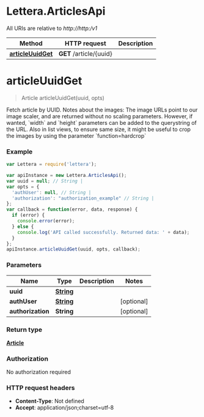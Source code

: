 # Lettera.ArticlesApi

All URIs are relative to *http://http:/v1*

Method | HTTP request | Description
------------- | ------------- | -------------
[**articleUuidGet**](ArticlesApi.md#articleUuidGet) | **GET** /article/{uuid} | 


<a name="articleUuidGet"></a>
# **articleUuidGet**
> Article articleUuidGet(uuid, opts)



Fetch article by UUID.   Notes about the images:   The image URLs point to our image scaler, and are returned without no scaling parameters.  However, if wanted, &#x60;width&#x60; and &#x60;height&#x60; parameters can be added to the querystring of the URL.  Also in list views, to ensure same size, it might be useful to crop the images by using the parameter &#x60;function&#x3D;hardcrop&#x60;

### Example
```javascript
var Lettera = require('lettera');

var apiInstance = new Lettera.ArticlesApi();
var uuid = null; // String | 
var opts = {
  'authUser': null, // String | 
  'authorization': "authorization_example" // String | 
};
var callback = function(error, data, response) {
  if (error) {
    console.error(error);
  } else {
    console.log('API called successfully. Returned data: ' + data);
  }
};
apiInstance.articleUuidGet(uuid, opts, callback);
```

### Parameters

Name | Type | Description  | Notes
------------- | ------------- | ------------- | -------------
 **uuid** | [**String**](.md)|  | 
 **authUser** | [**String**](.md)|  | [optional] 
 **authorization** | **String**|  | [optional] 

### Return type

[**Article**](Article.md)

### Authorization

No authorization required

### HTTP request headers

 - **Content-Type**: Not defined
 - **Accept**: application/json;charset=utf-8

